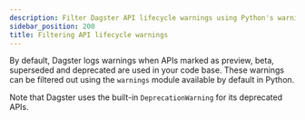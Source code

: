 ```yaml
---
description: Filter Dagster API lifecycle warnings using Python's warnings module.
sidebar_position: 200
title: Filtering API lifecycle warnings
---
```

By default, Dagster logs warnings when APIs marked as preview, beta, superseded and deprecated are used in your code base. These warnings can be filtered out using the `warnings` module available by default in Python.

<CodeExample
    path="docs_snippets/docs_snippets/api/api_lifecycle/filtering_api_lifecycle_warnings.py"
    language="python"
/>

Note that Dagster uses the built-in `DeprecationWarning` for its deprecated APIs.